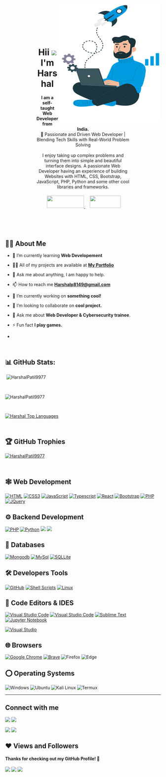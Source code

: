 <img align="right" alt="GIF" src="harsh.png" />

<div style="margin:50px; padding:50px;">
<h1 align="center" >Hii <img src="https://raw.githubusercontent.com/MartinHeinz/MartinHeinz/master/wave.gif" width="30px"> I'm Harshal</h1>
<p align="center">
<b>I am a self-taught Web Developer from India.</b> <br>
🚀 Passionate and Driven Web Developer | Blending Tech Skills with Real-World Problem Solving<br><br/>
I enjoy taking up complex problems and turning them into simple and beautiful interface designs. 
A passionate Web Developer having an experience of building Websites with HTML, CSS, Bootstrap, JavaScript, PHP, Python and some other cool libraries and frameworks.</p>

<center>
    <div align="center" style="margin-top:20px;">
    <a href="#contact" style="padding:10px;">
        <img height="40px" width="120px" src="https://img.shields.io/badge/contact-%23430098.svg?style=for-the-badge&logoColor=white">
    </a>
    <a href="harsh_Resume.pdf" style="padding:5px;">
        <img height="40px" width="100px" src="https://img.shields.io/badge/resume-%23430098.svg?style=for-the-badge&logoColor=white">
    </a>
</div>
</center>
 
</div>



## 🙋‍♂️ About Me

- 🌱 I’m currently learning **Web Developement**

- 👨‍💻 All of my projects are available at **[My Portfolio](https://harshalpatil9977.github.io/Harshal_Portfolio/)**

- 💬 Ask me about anything, I am happy to help.

- 📫 How to reach me **Harshalp8149@gmail.com**

- 🔭 I’m currently working on <b>something cool!</b>
  
- 👯 I’m looking to collaborate on <b>cool project.</b>
  
- 💬 Ask me about <b>Web Developer & Cybersecurity trainee</b>.<br/>

- ⚡ Fun fact **I play games.**

- 
 

  
<br>

## 📊 GitHub Stats:
<p>&nbsp;<img align="center" src="https://github-readme-stats.vercel.app/api?username=HarshalPatil9977&show_icons=true&count_private=true&theme=react&hide_border=true&bg_color=0D1117" alt="HarshalPatil9977" /></p>
<br>

<p><img align="center" src="https://github-readme-streak-stats.herokuapp.com/?user=HarshalPatil9977&show_icons=true&count_private=true&theme=react&hide_border=true&bg_color=0D1117" alt="HarshalPatil9977" /></p>
<br>

<p><a href="https://github.com/HarshalPatil9977/github-readme-stats"><img alt="Harshal Top Languages" src="https://github-readme-stats.vercel.app/api/top-langs/?username=HarshalPatil9977&langs_count=8&count_private=true&layout=compact&theme=react&hide_border=true&bg_color=0D1117" /></a>
</p>
<br>

## 🏆 GitHub Trophies
<p align="left"> <a href="https://github.com/HarshalPatil9977/"><img src="https://github-profile-trophy.vercel.app/?username=HarshalPatil9977&show_icons=true&count_private=true&theme=react&hide_border=true&bg_color=0D1117" alt="HarshalPatil9977" /></a> </p>
<br>



  
## 🕸️ Web Development

[![HTML](https://img.shields.io/badge/HTML5-E34F26?style=for-the-badge&logo=html5&logoColor=white "HTML")][repo]
[![CSS3](https://img.shields.io/badge/CSS3-1572B6?style=for-the-badge&logo=css3&logoColor=white "CSS")][repo]
[![JavaScript](https://img.shields.io/badge/JavaScript-F7DF1E?style=for-the-badge&logo=javascript&logoColor=black "JavaScript")][repo]
[![Typescript](https://img.shields.io/badge/TypeScript-007ACC?style=for-the-badge&logo=typescript&logoColor=white "Typescript")][repo]
[![React](https://img.shields.io/badge/React-20232A?style=for-the-badge&logo=react&logoColor=61DAFB "React")][repo]
[![Bootstrap](https://img.shields.io/badge/Bootstrap-563D7C?style=for-the-badge&logo=bootstrap&logoColor=white "Bootstrap")][repo]
[![PHP](https://img.shields.io/badge/PHP-777BB4?style=for-the-badge&logo=php&logoColor=white "PHP")][repo]
[![JQuery](https://img.shields.io/badge/jQuery-0769AD?style=for-the-badge&logo=jquery&logoColor=white "JQuery")][repo]


## ⚙️ Backend Development



[![PHP](https://img.shields.io/badge/PHP-777BB4?style=for-the-badge&logo=php&logoColor=white "PHP")][repo]
[![Python](https://img.shields.io/badge/python-3670A0?style=for-the-badge&logo=python&logoColor=ffdd54 "Python")][repo]
[![](https://img.shields.io/badge/Flask-000000?style=for-the-badge&logo=flask&logoColor=white)][repo]
[![](https://img.shields.io/badge/django-yellow?style=for-the-badge&logo=django&logoColor=white)][repo]


## 📅 Databases

[![Mongodb](https://img.shields.io/badge/MongoDB-4EA94B?style=for-the-badge&logo=mongodb&logoColor=white "Mongodb")][repo]
[![MySql](https://img.shields.io/badge/MySQL-00000F?style=for-the-badge&logo=mysql&logoColor=white "MySql")][repo]
[![SQLLite](https://img.shields.io/badge/SQLite-07405E?style=for-the-badge&logo=sqlite&logoColor=white "SQLLite")][repo]



## 🛠️ Developers Tools

[![GitHub](https://img.shields.io/badge/github-%23121011.svg?style=for-the-badge&logo=github&logoColor=white "GitHub")][repo]
[![Shell Scripts](https://img.shields.io/badge/Shell_Script-121011?style=for-the-badge&logo=gnu-bash&logoColor=white)][repo]
[![Linux](https://img.shields.io/badge/Linux-FCC624?style=for-the-badge&logo=linux&logoColor=black "Linux")][repo]
>


## 📄 Code Editors & IDES

[![Visual Studio Code](https://img.shields.io/badge/VS%20Code-0078d7.svg?style=for-the-badge&logo=visual-studio-code&logoColor=white "Visual Studio Code")][repo]
[![Visual Studio Code](https://img.shields.io/badge/VS%20Code%20Insider-24bfa5.svg?style=for-the-badge&logo=visual-studio-code&logoColor=white "Visual Studio Code")][repo]
[![Sublime Text](https://img.shields.io/badge/sublime_text-%23575757.svg?style=for-the-badge&logo=sublime-text&logoColor=important "Sublime Text")][repo]
[![Jupyter Notebook](https://img.shields.io/badge/jupyter-%23FA0F00.svg?style=for-the-badge&logo=jupyter&logoColor=white)][repo]

[![Visual Studio](https://img.shields.io/badge/Visual%20Studio-5C2D91.svg?style=for-the-badge&logo=visual-studio&logoColor=white "Visual Studio")][repo]

## 🌐 Browsers

[![Google Chrome](https://img.shields.io/badge/Google%20Chrome-317cee?style=for-the-badge&logo=GoogleChrome&logoColor=white)][repo]
[![Brave](https://img.shields.io/badge/Brave-FB542B?style=for-the-badge&logo=Brave&logoColor=white "Brave")][repo]
![Firefox](https://img.shields.io/badge/Firefox-FF7139?style=for-the-badge&logo=Firefox-Browser&logoColor=white)
![Edge](https://img.shields.io/badge/Edge-0078D7?style=for-the-badge&logo=Microsoft-edge&logoColor=white)


## ⭕ Operating Systems

![Windows](https://img.shields.io/badge/Windows-0078D6?style=for-the-badge&logo=windows&logoColor=white)
![Ubuntu](https://img.shields.io/badge/Ubuntu-E95420?style=for-the-badge&logo=ubuntu&logoColor=white)
![Kali Linux](https://img.shields.io/badge/Kali_Linux-557C94?style=for-the-badge&logo=kalilinux&logoColor=white)
![Termux](https://img.shields.io/badge/Termux-000000?style=for-the-badge&logo=termux&logoColor=white)



[medium]: https://medium.com/
[github]: https://github.com/
[google]: https://www.google.com
[mdn]: https://developer.mozilla.org/en-US/
[wiki]: https://en.wikipedia.org/wiki/Main_Page
[udemy]: https://www.udemy.com/
[gog]: https://www.geeksforgeeks.org/
[fcc]: https://www.freecodecamp.org/
[sof]: https://stackoverflow.com/
[repo]: https://github.com/HarshalPatil9977?tab=repositories
<hr />




## Connect with me
<p align="left" id="contact">

<a href = "https://www.linkedin.com/in/harshal-patil-3035a2334/"><img src="https://img.icons8.com/fluent/48/000000/linkedin.png"/></a>
<a href = "https://www.instagram.com/harshal_patil_____?igsh=czhxbG5rNG4xcXVj"><img src="https://img.icons8.com/fluent/48/000000/instagram-new.png"/></a>

<a href = "      "><img src="https://img.icons8.com/fluent/48/000000/codepen.png"/></a>
<a href = "https://github.com/HarshalPatil9977"><img src="https://img.icons8.com/fluent/48/000000/github.png"/></a>

</p>

## ❤ Views and Followers
#### Thanks for checking out my GitHub Profile! 🙏
![](https://ForTheBadge.com/images/badges/built-with-love.svg)
![](https://img.shields.io/github/followers/HarshalPatil9977?logo=github&style=for-the-badge)
<a href="https://github.com/HarshalPatil9977/github-profile-views-counter">
<img src="https://komarev.com/ghpvc/?username=HarshalPatil9977&style=for-the-badge">
</a>

[Ÿ HŸPE]: https://yhype.me
[GitHub Profile Views Counter]: https://github.com/HarshalPatil9977/github-profile-views-counter




